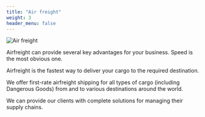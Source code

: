 ```yaml
---
title: "Air freight"
weight: 3
header_menu: false
---
```


![Air freight](images/stock-vector-loading-freight-containers-in-a-cargo-plane-transportation-and-delivery-logistic-shipping-316365914.jpg)

Airfreight can provide several key advantages for your business. Speed is the most obvious one. 

Airfreight is the fastest way to deliver your cargo to the required
destination. 

We offer first-rate airfreight shipping for all types of cargo (including
Dangerous Goods) from and to various destinations around the world. 

We can provide our clients with complete solutions for managing their supply chains.